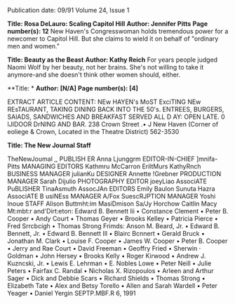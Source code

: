 Publication date: 09/91
Volume 24, Issue 1

**Title: Rosa DeLauro: Scaling Capitol Hill**
**Author: Jennifer Pitts**
**Page number(s): 12**
New Haven's Congresswoman holds tremendous power for a newcomer to Capitol Hill. But she claims to wield it on behalf of "ordinary men and women."


**Title: Beauty as the Beast**
**Author: Kathy Reich**
For years people judged Naomi Wolf by her beauty, not her brains. She's not willing to take it anymore-and she doesn't think other women should, either.


**Title: *
**Author: [N/A]**
**Page number(s): [4]**

EXTRACT ARTICLE CONTENT:
NEw HAYEN's MoST ExciTING NEw REsTAURANT, 
TAKING DINING BACK INTO THE 50's. ENTREES, 
BURGERS, SAlADS, SANDWICHES AND BREAKFAST SERVED 
ALL D AY: OPEN LATE. 0 lJIDOOR DrNING AND BAR. 
238 Crown Street 
.• J 
New Haven 
(Corner of eoliege & Crown, Located in the Theatre District) 
562-3530


**Title: The New Journal Staff**

TheNewJoumal 
,, 
PUBLISH ER 
Anna Ljunggrm 
EDITOR-IN-CHIEF 
]mnifa-Pitts 
MANAGING EDITORS 
Kathmru McCarron 
EriltMurs 
KathyRnch 
BUSINESS MANAGER 
julianKu 
DESIGNER 
Annette !Grebner 
PRODUCTION MANAGER 
Sarah Dijulio 
PHOTOGRAPHY EDITOR 
joeyLiao 
AssociATE PuBLISHER 
TinaAsmuth 
AssocJAn EDITORS 
Emily Baulon 
Sunuta Hazra 
AssociATE B usiNEss MANAGER 
A/Fox 
SuescRJPTION MANAGER 
Yoshi Inoue 
STAFF 
Alison Buttmht:im 
MasiDmison 
Sa/Jy Horchow 
Caitlin Macy 
Mt:mbt:r and'Dirt:eton: 
Edward B. Bennett lii • Constance Clement 
• Peter B. Cooper • Andy Court • Thomas 
Geyer • Brooks Kelley • Patricia Pierce • Fred 
Srrcbcigh • Thomas Strong 
Frimds: Anson M. Beard, Jr. • Edward B. 
Bennett, Jr. • Edward B. Bennett Ill • Blairc 
Bcnnert • Gerald Bruck • Jonathan M. Clark 
• Louise F. Cooper • James W. Cooper • 
Peter B. Cooper • Jerry and Rae Court • 
David Freeman • Geoffry Fried • Sherwin · 
Goldman • John Hersey • Brooks Kelly • 
Roger Kirwood • Andrew J. Kuzncski, Jr. • 
Lewis E. Lehrman • E. Nobles Lowe • Peter 
Neill • Julie Peters • Fairfax C. Randal • 
Nicholas X. Rizopoulos • Arleen and Arthur 
Sager • Dick and Debbie Scars • Richard 
Shields • Thomas Strong • Elizabeth Tate • 
Alex and Betsy Torello • Allen and Sarah 
Wardell • Peter Yeager • Daniel Yergin 
SEPTP.MBF.R 6, 1991